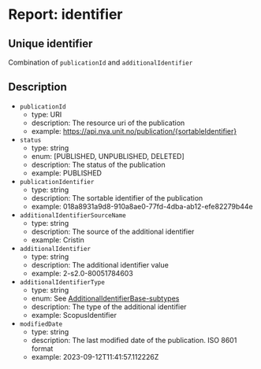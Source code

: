 # Report: identifier

## Unique identifier

Combination of `publicationId` and `additionalIdentifier`

## Description

- `publicationId`
  - type: URI
  - description: The resource uri of the publication
  - example: <https://api.nva.unit.no/publication/{sortableIdentifier}>
- `status`
  - type: string
  - enum: [PUBLISHED, UNPUBLISHED, DELETED]
  - description: The status of the publication
  - example: PUBLISHED
- `publicationIdentifier`
  - type: string
  - description: The sortable identifier of the publication
  - example: 018a8931a9d8-910a8ae0-77fd-4dba-ab12-efe82279b44e
- `additionalIdentifierSourceName`
  - type: string
  - description: The source of the additional identifier
  - example: Cristin
- `additionalIdentifier`
  - type: string
  - description: The additional identifier value
  - example: 2-s2.0-80051784603
- `additionalIdentifierType`
  - type: string
  - enum:
    See [AdditionalIdentifierBase-subtypes](https://github.com/BIBSYSDEV/nva-publication-api/blob/main/publication-model/src/main/java/no/unit/nva/model/additionalidentifiers/AdditionalIdentifierBase.java)
  - description: The type of the additional identifier
  - example: ScopusIdentifier
- `modifiedDate`
  - type: string
  - description: The last modified date of the publication. ISO 8601 format
  - example: 2023-09-12T11:41:57.112226Z
